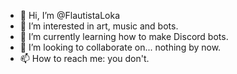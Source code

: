 - 👋 Hi, I’m @FlautistaLoka
- 👀 I’m interested in art, music and bots.
- 🌱 I’m currently learning how to make Discord bots.
- 💞️ I’m looking to collaborate on... nothing by now.
- 📫 How to reach me: you don't.

<!---
FlautistaLoka/FlautistaLoka is a ✨ special ✨ repository because its `README.md` (this file) appears on your GitHub profile.
You can click the Preview link to take a look at your changes.
--->
